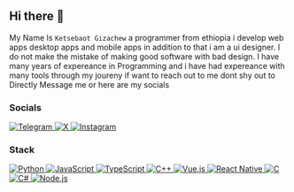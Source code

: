 ## Hi there 👋

My Name Is `Ketsebaot Gizachew` a programmer from ethiopia i develop web apps desktop apps and mobile apps in addition to that i am a ui designer. I do not make the mistake of making good software with bad design. I have many years of expereance in Programming and i have had expereance with many tools through my joureny if want to reach out to me dont shy out to Directly Message me or here are my socials

### Socials
<a class="telegram_link" href="https://t.me/Khub880">
  <img alt="Telegram" title="Telegram" src="https://img.shields.io/badge/Telegram-%233b83db?style=for-the-badge&logo=telegram&logoColor=white">
</a>
<a class="twitter_link" href="https://twitter.com/yourusername">
  <img alt="X" title="X" src="https://img.shields.io/badge/Twitter-%231DA1F2?style=for-the-badge&logo=x&logoColor=white">
</a>
<a class="instagram_link" href="https://instagram.com/yourusername">
  <img alt="Instagram" title="Instagram" src="https://img.shields.io/badge/Instagram-%23E4405F?style=for-the-badge&logo=instagram&logoColor=white">
</a>

### Stack

<!--I Wanted Images For Languages i used from some url-->
<a href="https://www.python.org/">
  <img alt="Python" title="Python" src="https://img.shields.io/badge/Python-%233776AB?style=for-the-badge&logo=python&logoColor=white">
</a>
<a href="https://www.javascript.com/">
  <img alt="JavaScript" title="JavaScript" src="https://img.shields.io/badge/JavaScript-%23F7DF1E?style=for-the-badge&logo=javascript&logoColor=black">
</a>
<a href="https://www.typescriptlang.org/">
  <img alt="TypeScript" title="TypeScript" src="https://img.shields.io/badge/TypeScript-%23007ACC?style=for-the-badge&logo=typescript&logoColor=white">
</a>
<a href="https://www.cplusplus.com/">
  <img alt="C++" title="C++" src="https://img.shields.io/badge/C++-%2300599C?style=for-the-badge&logo=c%2B%2B&logoColor=white">
</a>
<a href="https://vuejs.org/">
  <img alt="Vue.js" title="Vue.js" src="https://img.shields.io/badge/Vue.js-%234FC08D?style=for-the-badge&logo=vue.js&logoColor=white">
</a>
<a href="https://reactnative.dev/">
  <img alt="React Native" title="React Native" src="https://img.shields.io/badge/React_Native-%23000000?style=for-the-badge&logo=react&logoColor=white">
</a>
<a href="https://en.wikipedia.org/wiki/C_(programming_language)">
  <img alt="C" title="C" src="https://img.shields.io/badge/C-%23A8B9CC?style=for-the-badge&logo=c&logoColor=white">
</a>
<a href="https://docs.microsoft.com/en-us/dotnet/csharp/">
  <img alt="C#" title="C#" src="https://img.shields.io/badge/C%23-%23239120?style=for-the-badge&logo=c-sharp&logoColor=white">
</a>
<a href="https://nodejs.org/">
  <img alt="Node.js" title="Node.js" src="https://img.shields.io/badge/Node.js-%23339933?style=for-the-badge&logo=node.js&logoColor=white">
</a>



